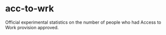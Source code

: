 # acc-to-wrk
Official experimental statistics on the number of people who had Access to Work provision approved.
